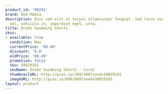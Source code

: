 ```yaml
---
product_id: '00291'
brand: Red Media
description: Duis sed elit ut turpis ullamcorper feugiat. Sed lacus nunc, fermentum
  vel, vehicula in, imperdiet eget, urna.
title: Dredz Swimming Shorts
skus:
- available: true
  condition: New
  currentPrice: '60.49'
  discount: '0.0'
  oldPrice: '60.49'
  promotion: false
  sku: S0029101
  skuName: Dredz Swimming Shorts - Coral
  thumbnailURL: http://pcas.io/300/300?seed=S0029101
  imageURL: http://pcas.io/600/600?seed=S0029101
layout: product
---
```

